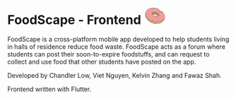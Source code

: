 # FoodScape - Frontend <img src="assets/doughnut.png" width="50">

FoodScape is a cross-platform mobile app developed to help students living in halls of residence reduce food waste. FoodScape acts as a forum where students can post their soon-to-expire foodstuffs, and can request to collect and use food that other students have posted on the app.

Developed by Chandler Low, Viet Nguyen, Kelvin Zhang and Fawaz Shah.

Frontend written with Flutter.

